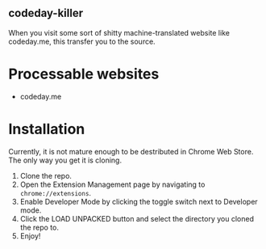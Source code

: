 codeday-killer
---
When you visit some sort of shitty machine-translated website like codeday.me, this transfer you to the source.

# Processable websites
- codeday.me

# Installation
Currently, it is not mature enough to be destributed in Chrome Web Store.
The only way you get it is cloning.

1. Clone the repo.
2. Open the Extension Management page by navigating to `chrome://extensions`.
3. Enable Developer Mode by clicking the toggle switch next to Developer mode.
4. Click the LOAD UNPACKED button and select the directory you cloned the repo to.
5. Enjoy!

